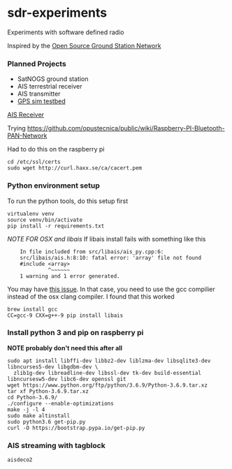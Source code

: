 # sdr-experiments
Experiments with software defined radio

Inspired by the [Open Source Ground Station Network](https://satnogs.org/)

### Planned Projects

* SatNOGS ground station
* AIS terrestrial receiver
* AIS transmitter
* [GPS sim testbed](gps-sdr-spoof/README.md) 

[AIS Receiver](AIS-receiver.md)

Trying https://github.com/opustecnica/public/wiki/Raspberry-PI-Bluetooth-PAN-Network


Had to do this on the raspberry pi
```buildoutcfg
cd /etc/ssl/certs
sudo wget http://curl.haxx.se/ca/cacert.pem
```

### Python environment setup
To run the python tools, do this setup first


```
virtualenv venv
source venv/bin/activate
pip install -r requirements.txt
```

*NOTE FOR OSX and libais*
If libais install fails with something like this
```
    In file included from src/libais/ais_py.cpp:6:
    src/libais/ais.h:8:10: fatal error: 'array' file not found
    #include <array>
             ^~~~~~~
    1 warning and 1 error generated.
```

You may have [this issue](https://github.com/schwehr/libais/issues/184). 
In that case, you need to use the gcc compilier instead of the osx clang compiler.   I found that this worked

```buildoutcfg
brew install gcc
CC=gcc-9 CXX=g++-9 pip install libais
```


### Install python 3 and pip on raspberry pi
**NOTE probably don't need this after all**
```buildoutcfg
sudo apt install libffi-dev libbz2-dev liblzma-dev libsqlite3-dev libncurses5-dev libgdbm-dev \
  zlib1g-dev libreadline-dev libssl-dev tk-dev build-essential libncursesw5-dev libc6-dev openssl git
wget https://www.python.org/ftp/python/3.6.9/Python-3.6.9.tar.xz
tar xf Python-3.6.9.tar.xz
cd Python-3.6.9/
./configure --enable-optimizations
make -j -l 4
sudo make altinstall
sudo python3.6 get-pip.py
curl -O https://bootstrap.pypa.io/get-pip.py
```

### AIS streaming with tagblock

```buildoutcfg
aisdeco2
```
